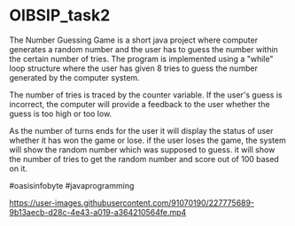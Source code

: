 # OIBSIP_task2
The Number Guessing Game is a short java project where computer generates a random number and the user has to guess the number within the certain number of tries.
The program is implemented using a "while" loop structure where the user has given 8 tries to guess the number generated by the computer system.

The number of tries is traced by the counter variable. If the user's guess is incorrect, the computer will provide a feedback to the user whether the guess 
is too high or too low.

As the number of turns ends for the user it will display the status of user whether it has won the game or lose.
if the user loses the game, the system will show the random number which was supposed to guess.
it will show the number of tries to get the random number and score out of 100 based on it. 

#oasisinfobyte #javaprogramming 



https://user-images.githubusercontent.com/91070190/227775689-9b13aecb-d28c-4e43-a019-a364210564fe.mp4

